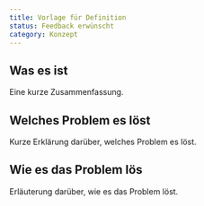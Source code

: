 ```yaml
---
title: Vorlage für Definition
status: Feedback erwünscht
category: Konzept
---
```


## Was es ist

Eine kurze Zusammenfassung. 

## Welches Problem es löst

Kurze Erklärung darüber, welches Problem es löst. 

## Wie es das Problem lös

Erläuterung darüber, wie es das Problem löst. 





